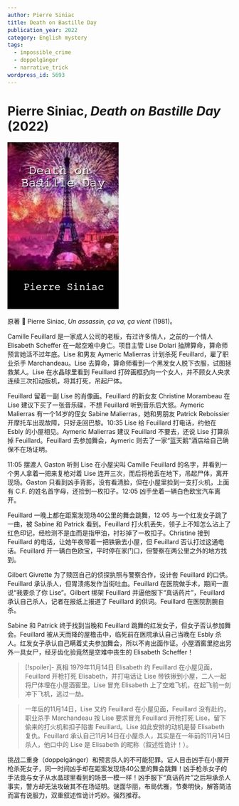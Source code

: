 ```yaml
---
author: Pierre Siniac
title: Death on Bastille Day
publication_year: 2022
category: English mystery
tags:
  - impossible_crime
  - doppelgänger
  - narrative_trick
wordpress_id: 5693
---
```


# Pierre Siniac, <i>Death on Bastille Day</i> (2022)

<img src=images/2022_cover.jpg width=250/>

原著 📖 Pierre Siniac, <i>Un assassin, ça va, ça vient</i> (1981)。

Camille Feuillard 是一家成人公司的老板，有过许多情人，之前的一个情人 Elisabeth Scheffer 在一起空难中身亡。项目主管 Lise Dolari 抽牌算命，算命师预言她活不过年底。Lise 和男友 Aymeric Malierras 计划杀死 Feuillard，雇了职业杀手 Marchandeau。Lise 去算命，算命师看到一个黑发女人脱下衣服，试图拯救某人。Lise 在水晶球里看到 Feuillard 打碎画框扔向一个女人，并不顾女人央求连续三次扣动扳机，将其打死，吊起尸体。

Feuillard 留着一副 Lise 的肖像画。Feuillard 的新女友 Christine Morambeau 在 Lise 建议下买了一张音乐碟，不想 Feuillard 听到音乐后大怒。Aymeric Malierras 有一个14岁的侄女 Sabine Malierras，她和男朋友 Patrick Reboissier 开摩托车出现故障，只好走回巴黎。10:35 Lise 给 Feuillard 打电话，约他在 Esbly 的小屋相见。Aymeric Malierras 建议 Feuillard 不要去，还说 Lise 打算杀掉 Feuillard。Feuillard 去参加舞会，Aymeric 则去了一家“蓝天鹅”酒店给自己确保不在场证明。

11:05 摆渡人 Gaston 听到 Lise 在小屋尖叫 Camille Feuillard 的名字，并看到一个男人拿着一把来复枪对着 Lise 连开三次，而后将枪丢在地下，吊起尸体，离开现场。Gaston 只看到凶手背影，没有看清脸，但在小屋里捡到一支打火机，上面有 C.F. 的姓名首字母，还捡到一枚扣子。12:05 凶手坐着一辆白色欧宝汽车离开。

Feuillard 一晚上都在距案发现场40公里的舞会跳舞，12:05 与一个红发女子跳了一曲，被 Sabine 和 Patrick 看到。Feuillard 打火机丢失，领子上不知怎么沾上了红色印记，经检测不是血而是指甲油，衬衫掉了一枚扣子。Christine 接到 Feuillard 的电话，让她午夜带着一把铁锹去小屋，但 Feuillard 否认打过这通电话。Feuillard 开一辆白色欧宝，平时停在家门口，但警察在两公里之外的地方找到。

Gilbert Givrette 为了赎回自己的侦探执照与警察合作，设计套 Feuillard 的口供。Feuillard 承认杀人，但胃溃疡发作当街吐血。Feuillard 在医院做手术，期间一直说“我要杀了你 Lise”。Gilbert 绑架 Feuillard 并逼他服下“真话药片”，Feuillard 承认自己杀人，记者在报纸上报道了 Feuillard 的供词。Feuillard 在医院割腕自杀。

Sabine 和 Patrick 终于找到当晚和 Feuillard 跳舞的红发女子，但女子否认参加舞会。Feuillard 被从天而降的屋檐击中，临死前在医院承认自己当晚在 Esbly 杀人。红发女子承认自己瞒着丈夫参加舞会，所以不肯出面作证。小屋酒窖里挖出另外一具女尸，经牙齿化验竟然是空难中丧生的 Elisabeth Scheffer！

> [!spoiler]- 真相
> 1979年11月14日 Elisabeth 约 Feuillard 在小屋见面，Feuillard 开枪打死 Elisabeth，并打电话让 Lise 带铁锹到小屋，二人一起将尸体埋在小屋酒窖里。Lise 冒充 Elisabeth 上了空难飞机，在起飞前一刻冲下飞机，逃过一劫。

> 一年后的11月14日，Lise 又约 Feuillard 在小屋见面，Feuillard 没有赴约，职业杀手 Marchandeau 按 Lise 要求冒充 Feuillard 开枪打死 Lise，留下偷来的打火机和扣子陷害 Feuillard。Lise 如此安排的动机是替 Elisabeth 复仇。Feuillard 承认自己11月14日在小屋杀人，其实是在一年前的11月14日杀人，他口中的 Lise 是 Elisabeth 的昵称（叙述性诡计！）。

挑战二重身（doppelgänger）和预言杀人的不可能犯罪。证人目击凶手在小屋开枪杀死女子，同一时间凶手却在距案发现场40公里的舞会跳舞！凶手枪杀女子的手法竟与女子从水晶球里看到的场景一模一样！凶手服下“真话药片”之后坦承杀人事实，警方却无法攻破其不在场证明。谜面华丽，布局优雅，节奏明快，解答简洁而富有说服力，双重叙述性诡计巧妙。强烈推荐。